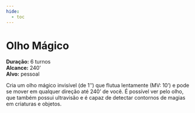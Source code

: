 ```yaml
---
hide:
  - toc
---
```


# Olho Mágico

**Duração:** 6 turnos  
**Alcance:** 240’  
**Alvo:** pessoal  

Cria um olho mágico invisível (de 1’’) que flutua lentamente (MV: 10’) e pode se mover em qualquer direção até 240’ de você. É possível ver pelo olho, que também possui ultravisão e é capaz de detectar contornos de magias em criaturas e objetos.